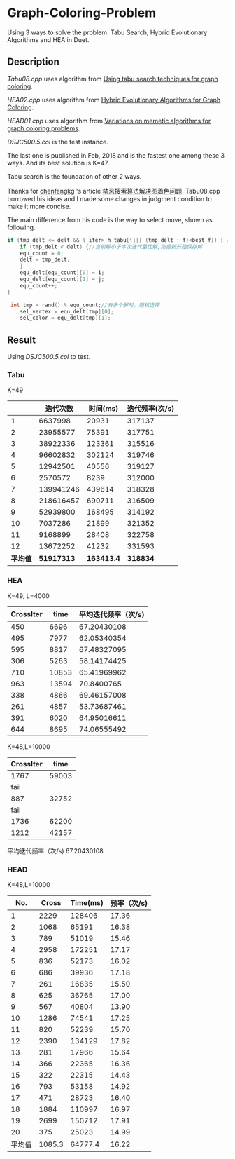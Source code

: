 # Graph-Coloring-Problem
Using 3 ways to solve the problem: Tabu Search, Hybrid Evolutionary Algorithms and HEA in Duet.

## Description

*Tabu08.cpp* uses algorithm from [Using tabu search techniques for graph coloring](https://link.springer.com/article/10.1007/BF02239976).

*HEA02.cpp* uses algorithm from [Hybrid Evolutionary Algorithms for Graph Coloring](https://link.springer.com/article/10.1023/A:1009823419804).

*HEAD01.cpp* uses algorithm from [Variations on memetic algorithms for graph coloring problems](https://link.springer.com/article/10.1007/s10732-017-9354-9).

*DSJC500.5.col* is the test instance.

The last one is published in Feb, 2018 and is the fastest one among these 3 ways. And its best solution is K=47.

Tabu search is the foundation of other 2 ways.

Thanks for [chenfengkg](https://github.com/chenfengkg) 's article [禁忌搜索算法解决图着色问题](https://blog.csdn.net/hujinglovekmg/article/details/79203792). Tabu08.cpp borrowed his ideas and I made some changes in judgment condition to make it more concise.

The main difference from his code is the way to select move, shown as following.

```c++
if (tmp_delt <= delt && ( iter> h_tabu[j]|| (tmp_delt + f)<best_f)) { // 1&&(2||3)
    if (tmp_delt < delt) {//当前解小于本次迭代最优解,则重新开始保存解
    equ_count = 0;
    delt = tmp_delt;
    }
    equ_delt[equ_count][0] = i;
    equ_delt[equ_count][1] = j;
    equ_count++;
}
```

```c++
 int tmp = rand() % equ_count;//有多个解时，随机选择
    sel_vertex = equ_delt[tmp][0];
    sel_color = equ_delt[tmp][1];
```

## Result

Using *DSJC500.5.col* to test.

### Tabu

K=49

|            | 迭代次数     | 时间(ms)     | 迭代频率(次/s) |
| ---------- | ------------ | ------------ | -------------- |
| 1          | 6637998      | 20931        | 317137         |
| 2          | 23955577     | 75391        | 317751         |
| 3          | 38922336     | 123361       | 315516         |
| 4          | 96602832     | 302124       | 319746         |
| 5          | 12942501     | 40556        | 319127         |
| 6          | 2570572      | 8239         | 312000         |
| 7          | 139941246    | 439614       | 318328         |
| 8          | 218616457    | 690711       | 316509         |
| 9          | 52939800     | 168495       | 314192         |
| 10         | 7037286      | 21899        | 321352         |
| 11         | 9168899      | 28408        | 322758         |
| 12         | 13672252     | 41232        | 331593         |
| **平均值** | **51917313** | **163413.4** | **318834**     |

### HEA

K=49, L=4000

| CrossIter | time  | 平均迭代频率（次/s) |
| --------- | ----- | ------------------- |
| 450       | 6696  | 67.20430108         |
| 495       | 7977  | 62.05340354         |
| 595       | 8817  | 67.48327095         |
| 306       | 5263  | 58.14174425         |
| 710       | 10853 | 65.41969962         |
| 963       | 13594 | 70.8400765          |
| 338       | 4866  | 69.46157008         |
| 261       | 4857  | 53.73687461         |
| 391       | 6020  | 64.95016611         |
| 644       | 8695  | 74.06555492         |

K=48,L=10000

| CrossIter | time  |
| --------- | ----- |
| 1767      | 59003 |
| fail      |       |
| 887       | 32752 |
| fail      |       |
| 1736      | 62200 |
| 1212      | 42157 |

平均迭代频率（次/s) 67.20430108

### HEAD

K=48,L=10000

| No.    | Cross  | Time(ms) | 频率（次/s) |
| ------ | ------ | -------- | ----------- |
| 1      | 2229   | 128406   | 17.36       |
| 2      | 1068   | 65191    | 16.38       |
| 3      | 789    | 51019    | 15.46       |
| 4      | 2958   | 172251   | 17.17       |
| 5      | 836    | 52173    | 16.02       |
| 6      | 686    | 39936    | 17.18       |
| 7      | 261    | 16835    | 15.50       |
| 8      | 625    | 36765    | 17.00       |
| 9      | 567    | 40804    | 13.90       |
| 10     | 1286   | 74541    | 17.25       |
| 11     | 820    | 52239    | 15.70       |
| 12     | 2390   | 134129   | 17.82       |
| 13     | 281    | 17966    | 15.64       |
| 14     | 366    | 22365    | 16.36       |
| 15     | 322    | 22315    | 14.43       |
| 16     | 793    | 53158    | 14.92       |
| 17     | 471    | 28723    | 16.40       |
| 18     | 1884   | 110997   | 16.97       |
| 19     | 2699   | 150712   | 17.91       |
| 20     | 375    | 25023    | 14.99       |
| 平均值 | 1085.3 | 64777.4  | 16.22       |

